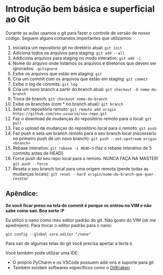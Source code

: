 # Introdução bem básica e superficial ao Git

Durante as aulas usamos o git para fazer o controle de versão de nosso código. Seguem alguns comandos importantes que utilizamos:

1. Inicializa um repositório git no diretório atual: `git init`
1. Adiciona todos os arquivos para staging: `git add --all`
1. Addiciona arquivos para staging no modo interativo: `git add -i` 
1. Nome do arquivo onde listamos os arquivos e diretórios que devem ser ignorados: `.gitignore`
1. Exibe os arquivos que estão em staging: `git `
1. Cria um commit com os arquivos que estão em staging: `git commit`
1. Exibe o log de commits: `git log`
1. Cria um novo branch a partir do branch atual: `git checkout -b nome-do-branch`
1. Troca de branch: `git checkout nome-do-branch`
1. Exibe os branches (com * no branch atual): `git branch`
1. Seta um repositório remoto: `git remote add origin https://github.com/seu-usuario/seu-repo.git`
1. Faz o download de mudanças do repositório remoto para o local: `git pull`
1. Faz o upload de mudanças do repositório local para o remoto: `git push`
1. Faz push e seta um branch remoto para o seu branch local (necessário no primeiro push de um novo branch): `git push --set-upstream origin <branch>`
1. Rebase interativo: `git rebase -i HEAD~5` (faz o rebase interativo de 5 commits antes de HEAD)
1. Force push do seu repo local para o remoto. NUNCA FAÇA NA MASTER! `git push --force`
1. Reseta o seu branch local para uma origem remota (perde todas as mudanças locais): `git reset --hard origin/nome-do-branch-que-quer-resetar`

## Apêndice:
**Se você ficar preso na tela de commit é porque vc entrou no VIM e não sabe como sair. Boa sorte :P**

Eu utilizo o nano como meu editor padrão do git. Não gosto do VIM (ok me apedrejem). Para trocar o editor padrão para o nano:
```
git config --global core.editor "/nano"
```

Para sair de algumas telas do git você precisa apertar a tecla `Q`.

Você também pode utilizar uma IDE:
* O próprio PyCharm e os VSCode possuem add-ons e suporte para git
* Também existem softwares específicos como o [GitKraken](https://www.gitkraken.com/)
